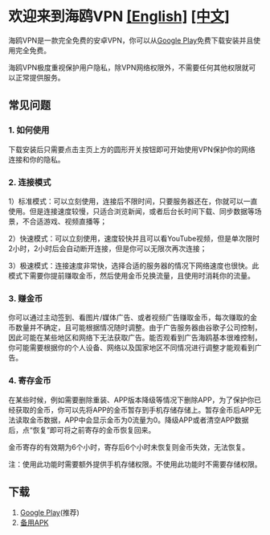 # 欢迎来到海鸥VPN  [[English]](https://seagulltool.github.io) [[中文]](https://seagulltool.github.io/index-zh.html)

海鸥VPN是一款完全免费的安卓VPN，你可以从[Google Play](https://play.google.com/store/apps/details?id=tool.seagull.v)免费下载安装并且使用完全免费。

海鸥VPN极度重视保护用户隐私，除VPN网络权限外，不需要任何其他权限就可以正常提供服务。

## 常见问题

### 1. 如何使用

下载安装后只需要点击主页上方的圆形开关按钮即可开始使用VPN保护你的网络连接和你的隐私。

### 2. 连接模式

1）标准模式：可以立刻使用，连接后不限时间，只要服务器还在，你就可以一直使用。但是连接速度较慢，只适合浏览新闻，或者后台长时间下载、同步数据等场景，不合适游戏、视频直播等；

2）快速模式：可以立刻使用，速度较快并且可以看YouTube视频，但是单次限时2小时，2小时后会自动断开连接，但是你可以无限次再次连接；

3）极速模式：连接速度非常快，选择合适的服务器的情况下网络速度也很快。此模式下需要你提前赚取金币，然后使用金币兑换流量，且使用时消耗你的流量。

### 3. 赚金币

你可以通过主动签到、看图片/媒体广告、或者视频广告赚取金币，每次赚取的金币数量并不确定，且可能根据情况随时调整。由于广告服务器由谷歌子公司控制，因此可能在某些地区和网络下无法获取广告。能否观看到广告海鸥基本很难控制，你可能需要根据你的个人设备、网络以及国家地区不同情况进行调整才能观看到广告。

### 4. 寄存金币

在某些时候，例如需要删除重装、APP版本降级等情况下删除APP，为了保护你已经获取的金币，你可以先将APP的金币暂存到手机存储存储上。暂存金币后APP无法读取金币数据，APP中会显示金币为0流量为0。降级APP或者清空APP数据后，点“恢复”即可将之前寄存的金币恢复回来。

金币寄存的有效期为6个小时，寄存后6个小时未恢复则金币失效，无法恢复。

注：使用此功能时需要额外提供手机存储权限。不使用此功能时不需要存储权限。


## 下载

1. [Google Play](https://play.google.com/store/apps/details?id=tool.seagull.v)(推荐)
2. [备用APK](https://github.com/seagulltool/seagulltool.github.io/releases/download/v2.0/seagull-release-2.0.apk)
